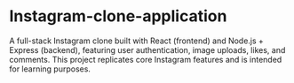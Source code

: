 # Instagram-clone-application
A full-stack Instagram clone built with React (frontend) and Node.js + Express (backend), featuring user authentication, image uploads, likes, and comments. This project replicates core Instagram features and is intended for learning purposes.

